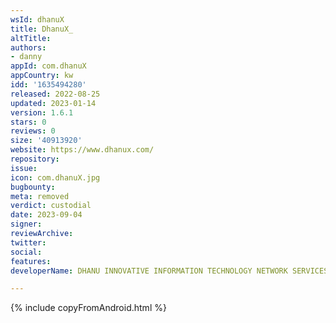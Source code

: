 ```yaml
---
wsId: dhanuX
title: DhanuX_
altTitle: 
authors:
- danny
appId: com.dhanuX
appCountry: kw
idd: '1635494280'
released: 2022-08-25
updated: 2023-01-14
version: 1.6.1
stars: 0
reviews: 0
size: '40913920'
website: https://www.dhanux.com/
repository: 
issue: 
icon: com.dhanuX.jpg
bugbounty: 
meta: removed
verdict: custodial
date: 2023-09-04
signer: 
reviewArchive: 
twitter: 
social: 
features: 
developerName: DHANU INNOVATIVE INFORMATION TECHNOLOGY NETWORK SERVICES CO.

---
```


{% include copyFromAndroid.html %}
